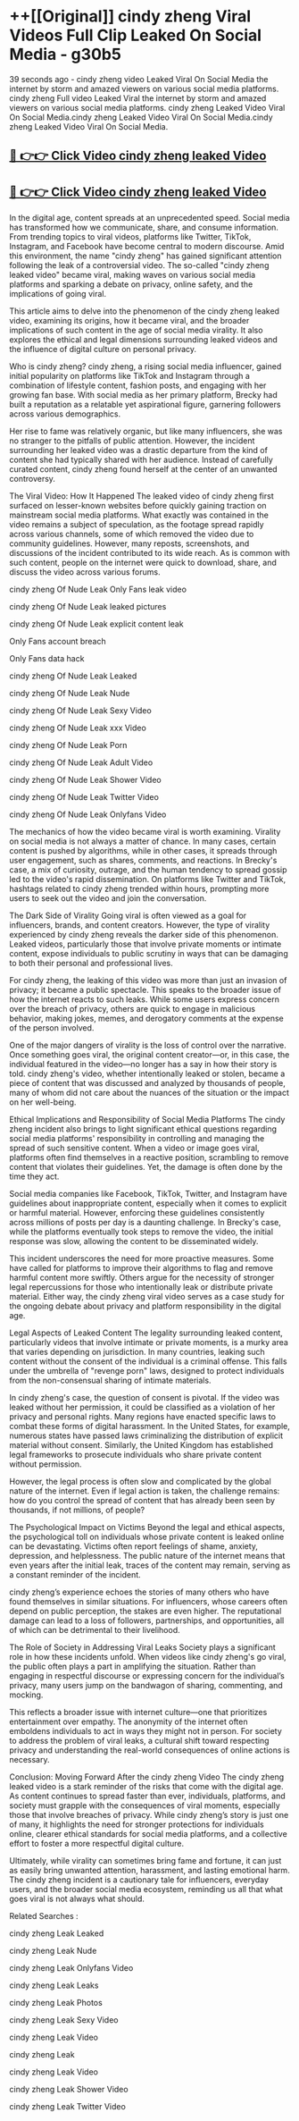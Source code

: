 # ++[[Original]] cindy zheng Viral Videos Full Clip Leaked On Social Media - g30b5<br>

39 seconds ago - cindy zheng video Leaked Viral On Social Media the internet by storm and amazed viewers on various social media platforms.
cindy zheng Full video Leaked Viral the internet by storm and amazed viewers on various social media platforms. cindy zheng Leaked Video Viral On Social Media.cindy zheng Leaked Video Viral On Social Media.cindy zheng Leaked Video Viral On Social Media.<br>


## [🔴 👉👉 Click Video cindy zheng leaked Video ](https://onlyclips.site?title=cindy_zheng&ref=git)

## [🔴 👉👉 Click Video cindy zheng leaked Video ](https://onlyclips.site?title=cindy_zheng&ref=git)

In the digital age, content spreads at an unprecedented speed. Social media has transformed how we communicate, share, and consume information. From trending topics to viral videos, platforms like Twitter, TikTok, Instagram, and Facebook have become central to modern discourse. Amid this environment, the name "cindy zheng" has gained significant attention following the leak of a controversial video. The so-called "cindy zheng leaked video" became viral, making waves on various social media platforms and sparking a debate on privacy, online safety, and the implications of going viral.

This article aims to delve into the phenomenon of the cindy zheng leaked video, examining its origins, how it became viral, and the broader implications of such content in the age of social media virality. It also explores the ethical and legal dimensions surrounding leaked videos and the influence of digital culture on personal privacy.

Who is cindy zheng?
cindy zheng, a rising social media influencer, gained initial popularity on platforms like TikTok and Instagram through a combination of lifestyle content, fashion posts, and engaging with her growing fan base. With social media as her primary platform, Brecky had built a reputation as a relatable yet aspirational figure, garnering followers across various demographics.

Her rise to fame was relatively organic, but like many influencers, she was no stranger to the pitfalls of public attention. However, the incident surrounding her leaked video was a drastic departure from the kind of content she had typically shared with her audience. Instead of carefully curated content, cindy zheng found herself at the center of an unwanted controversy.

The Viral Video: How It Happened
The leaked video of cindy zheng first surfaced on lesser-known websites before quickly gaining traction on mainstream social media platforms. What exactly was contained in the video remains a subject of speculation, as the footage spread rapidly across various channels, some of which removed the video due to community guidelines. However, many reposts, screenshots, and discussions of the incident contributed to its wide reach. As is common with such content, people on the internet were quick to download, share, and discuss the video across various forums.

cindy zheng Of Nude Leak Only Fans leak video

cindy zheng Of Nude Leak leaked pictures

cindy zheng Of Nude Leak explicit content leak

Only Fans account breach

Only Fans data hack

cindy zheng Of Nude Leak Leaked

cindy zheng Of Nude Leak Nude

cindy zheng Of Nude Leak Sexy Video

cindy zheng Of Nude Leak xxx Video

cindy zheng Of Nude Leak Porn

cindy zheng Of Nude Leak Adult Video

cindy zheng Of Nude Leak Shower Video

cindy zheng Of Nude Leak Twitter Video

cindy zheng Of Nude Leak Onlyfans Video

The mechanics of how the video became viral is worth examining. Virality on social media is not always a matter of chance. In many cases, certain content is pushed by algorithms, while in other cases, it spreads through user engagement, such as shares, comments, and reactions. In Brecky's case, a mix of curiosity, outrage, and the human tendency to spread gossip led to the video's rapid dissemination. On platforms like Twitter and TikTok, hashtags related to cindy zheng trended within hours, prompting more users to seek out the video and join the conversation.

The Dark Side of Virality
Going viral is often viewed as a goal for influencers, brands, and content creators. However, the type of virality experienced by cindy zheng reveals the darker side of this phenomenon. Leaked videos, particularly those that involve private moments or intimate content, expose individuals to public scrutiny in ways that can be damaging to both their personal and professional lives.

For cindy zheng, the leaking of this video was more than just an invasion of privacy; it became a public spectacle. This speaks to the broader issue of how the internet reacts to such leaks. While some users express concern over the breach of privacy, others are quick to engage in malicious behavior, making jokes, memes, and derogatory comments at the expense of the person involved.

One of the major dangers of virality is the loss of control over the narrative. Once something goes viral, the original content creator—or, in this case, the individual featured in the video—no longer has a say in how their story is told. cindy zheng's video, whether intentionally leaked or stolen, became a piece of content that was discussed and analyzed by thousands of people, many of whom did not care about the nuances of the situation or the impact on her well-being.

Ethical Implications and Responsibility of Social Media Platforms
The cindy zheng incident also brings to light significant ethical questions regarding social media platforms' responsibility in controlling and managing the spread of such sensitive content. When a video or image goes viral, platforms often find themselves in a reactive position, scrambling to remove content that violates their guidelines. Yet, the damage is often done by the time they act.

Social media companies like Facebook, TikTok, Twitter, and Instagram have guidelines about inappropriate content, especially when it comes to explicit or harmful material. However, enforcing these guidelines consistently across millions of posts per day is a daunting challenge. In Brecky's case, while the platforms eventually took steps to remove the video, the initial response was slow, allowing the content to be disseminated widely.

This incident underscores the need for more proactive measures. Some have called for platforms to improve their algorithms to flag and remove harmful content more swiftly. Others argue for the necessity of stronger legal repercussions for those who intentionally leak or distribute private material. Either way, the cindy zheng viral video serves as a case study for the ongoing debate about privacy and platform responsibility in the digital age.

Legal Aspects of Leaked Content
The legality surrounding leaked content, particularly videos that involve intimate or private moments, is a murky area that varies depending on jurisdiction. In many countries, leaking such content without the consent of the individual is a criminal offense. This falls under the umbrella of "revenge porn" laws, designed to protect individuals from the non-consensual sharing of intimate materials.

In cindy zheng's case, the question of consent is pivotal. If the video was leaked without her permission, it could be classified as a violation of her privacy and personal rights. Many regions have enacted specific laws to combat these forms of digital harassment. In the United States, for example, numerous states have passed laws criminalizing the distribution of explicit material without consent. Similarly, the United Kingdom has established legal frameworks to prosecute individuals who share private content without permission.

However, the legal process is often slow and complicated by the global nature of the internet. Even if legal action is taken, the challenge remains: how do you control the spread of content that has already been seen by thousands, if not millions, of people?

The Psychological Impact on Victims
Beyond the legal and ethical aspects, the psychological toll on individuals whose private content is leaked online can be devastating. Victims often report feelings of shame, anxiety, depression, and helplessness. The public nature of the internet means that even years after the initial leak, traces of the content may remain, serving as a constant reminder of the incident.

cindy zheng’s experience echoes the stories of many others who have found themselves in similar situations. For influencers, whose careers often depend on public perception, the stakes are even higher. The reputational damage can lead to a loss of followers, partnerships, and opportunities, all of which can be detrimental to their livelihood.

The Role of Society in Addressing Viral Leaks
Society plays a significant role in how these incidents unfold. When videos like cindy zheng's go viral, the public often plays a part in amplifying the situation. Rather than engaging in respectful discourse or expressing concern for the individual’s privacy, many users jump on the bandwagon of sharing, commenting, and mocking.

This reflects a broader issue with internet culture—one that prioritizes entertainment over empathy. The anonymity of the internet often emboldens individuals to act in ways they might not in person. For society to address the problem of viral leaks, a cultural shift toward respecting privacy and understanding the real-world consequences of online actions is necessary.

Conclusion: Moving Forward After the cindy zheng Video
The cindy zheng leaked video is a stark reminder of the risks that come with the digital age. As content continues to spread faster than ever, individuals, platforms, and society must grapple with the consequences of viral moments, especially those that involve breaches of privacy. While cindy zheng’s story is just one of many, it highlights the need for stronger protections for individuals online, clearer ethical standards for social media platforms, and a collective effort to foster a more respectful digital culture.

Ultimately, while virality can sometimes bring fame and fortune, it can just as easily bring unwanted attention, harassment, and lasting emotional harm. The cindy zheng incident is a cautionary tale for influencers, everyday users, and the broader social media ecosystem, reminding us all that what goes viral is not always what should.

Related Searches :

cindy zheng Leak Leaked

cindy zheng Leak Nude

cindy zheng Leak Onlyfans Video

cindy zheng Leak Leaks

cindy zheng Leak Photos

cindy zheng Leak Sexy Video

cindy zheng Leak Video

cindy zheng Leak

cindy zheng Leak Video

cindy zheng Leak Shower Video

cindy zheng Leak Twitter Video

